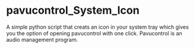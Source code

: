 # pavucontrol_System_Icon
A simple python script that creats an icon in your system tray which gives you the option of opening pavucontrol with one click. Pavucontrol is an audio management program. 

